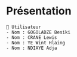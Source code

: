 # Présentation
    👤 Utilisateur
    - Nom : GOGOLADZE Besiki
    - Nom : CRANE Lewis
    - Nom : YE Wint Hlaing
    - Nom : NDIAYE Adja
